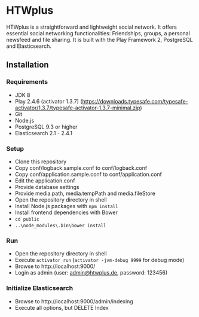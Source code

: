 # HTWplus

HTWplus is a straightforward and lightweight social network. It offers essential social networking functionalities: Friendships, groups, a personal newsfeed and file sharing. It is built with the Play Framework 2, PostgreSQL and Elasticsearch.

## Installation

### Requirements

* JDK 8
* Play 2.4.6 (activator 1.3.7) (https://downloads.typesafe.com/typesafe-activator/1.3.7/typesafe-activator-1.3.7-minimal.zip)
* Git
* Node.js
* PostgreSQL 9.3 or higher
* Elasticsearch 2.1 - 2.4.1

### Setup

* Clone this repository
* Copy conf/logback.sample.conf to conf/logback.conf
* Copy conf/application.sample.conf to conf/application.conf
* Edit the application.conf
 * Provide database settings
 * Provide media.path, media.tempPath and media.fileStore
* Open the repository directory in shell
* Install Node.js packages with `npm install`
* Install frontend dependencies with Bower
 * `cd public`
 * `..\node_modules\.bin\bower install`

### Run

* Open the repository directory in shell
* Execute `activator run` (`activator -jvm-debug 9999` for debug mode)
* Browse to http://localhost:9000/
* Login as admin (user: admin@htwplus.de, password: 123456)

### Initialize Elasticsearch

* Browse to http://localhost:9000/admin/indexing
* Execute all options, but DELETE Index
